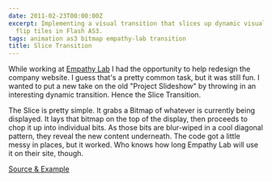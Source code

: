 ```yaml
---
date: 2011-02-23T00:00:00Z
excerpt: Implementing a visual transition that slices up dynamic visual content to
  flip tiles in Flash AS3.
tags: animation as3 bitmap empathy-lab transition
title: Slice Transition
---
```


<amp-img width="700" height="336" layout="responsive" src="//labs.tomasino.org/assets/images/slicetransition.jpg" alt="Slice Transition"></amp-img>

While working at [Empathy Lab][] I had the opportunity to help redesign
the company website. I guess that's a pretty common task, but it was
still fun. I wanted to put a new take on the old "Project Slideshow" by
throwing in an interesting dynamic transition. Hence the Slice
Transition.

The Slice is pretty simple. It grabs a Bitmap of whatever is currently
being displayed. It lays that bitmap on the top of the display, then
proceeds to chop it up into individual bits. As those bits are
blur-wiped in a cool diagonal pattern, they reveal the new content
underneath. The code got a little messy in places, but it worked. Who
knows how long Empathy Lab will use it on their site, though.

[Source & Example][]

  [Empathy Lab]: //www.empathylab.com "Empathy Lab"
  [Source & Example]: //github.com/jamestomasino/slicetransition/
    "Source & Example"
